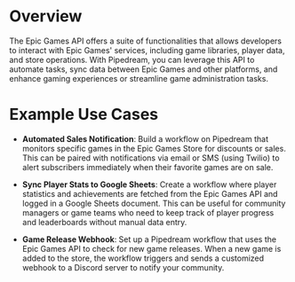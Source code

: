 # Overview

The Epic Games API offers a suite of functionalities that allows developers to interact with Epic Games' services, including game libraries, player data, and store operations. With Pipedream, you can leverage this API to automate tasks, sync data between Epic Games and other platforms, and enhance gaming experiences or streamline game administration tasks.

# Example Use Cases

- **Automated Sales Notification**: Build a workflow on Pipedream that monitors specific games in the Epic Games Store for discounts or sales. This can be paired with notifications via email or SMS (using Twilio) to alert subscribers immediately when their favorite games are on sale.

- **Sync Player Stats to Google Sheets**: Create a workflow where player statistics and achievements are fetched from the Epic Games API and logged in a Google Sheets document. This can be useful for community managers or game teams who need to keep track of player progress and leaderboards without manual data entry.

- **Game Release Webhook**: Set up a Pipedream workflow that uses the Epic Games API to check for new game releases. When a new game is added to the store, the workflow triggers and sends a customized webhook to a Discord server to notify your community.
